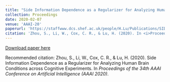 ```yaml
---
title: "Side Information Dependence as a Regularizer for Analyzing Human Brain Conditions across Cognitive Experiments" 
collection: Proceedings
date: 2020-02-07
venue: 'AAAI-20' 
paperurl: 'https://staffwww.dcs.shef.ac.uk/people/H.Lu/Publications/SIDeR_AAAI20.pdf'
citation: 'Zhou, S., Li, W., Cox, C. R., & Lu, H. (2020). In <i>Proceedings of the 34th AAAI Conference on Artificial Intelligence (AAAI 2020)</i>.[Code](https://github.com/sz144/sider)'
---
```


[Download paper here](https://staffwww.dcs.shef.ac.uk/people/H.Lu/Publications/SIDeR_AAAI20.pdf)

Recommended citation: Zhou, S., Li, W., Cox, C. R., & Lu, H. (2020). Side Information Dependence as a Regularizer for Analyzing Human Brain Conditions across Cognitive Experiments. In *Proceedings of the 34th AAAI Conference on Artificial Intelligence (AAAI 2020)*.


<!---
---
title: "Paper Title Number 3"
collection: publications
permalink: /publication/2015-10-01-paper-title-number-3
excerpt: 'This paper is about the number 3. The number 4 is left for future work.'
date: 2015-10-01
venue: 'Journal 1'
paperurl: 'http://academicpages.github.io/files/paper3.pdf'
citation: 'Your Name, You. (2015). &quot;Paper Title Number 3.&quot; <i>Journal 1</i>. 1(3).'
---
This paper is about the number 3. The number 4 is left for future work.

[Download paper here](http://academicpages.github.io/files/paper3.pdf)

Recommended citation: Your Name, You. (2015). "Paper Title Number 3." <i>Journal 1</i>. 1(3).
-->

